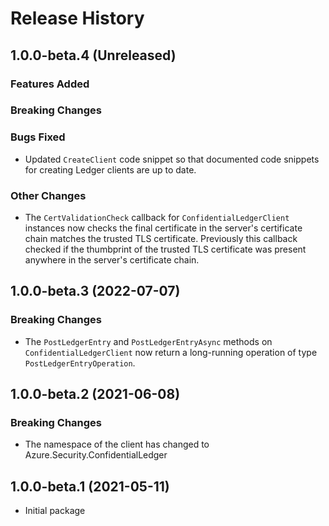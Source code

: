 # Release History

## 1.0.0-beta.4 (Unreleased)

### Features Added

### Breaking Changes

### Bugs Fixed

- Updated `CreateClient` code snippet so that documented code snippets for creating Ledger clients are up to date. 

### Other Changes

- The `CertValidationCheck` callback for `ConfidentialLedgerClient` instances now checks the final certificate in the server's certificate chain matches the trusted TLS certificate. Previously this callback checked if the thumbprint of the trusted TLS certificate was present anywhere in the server's certificate chain. 

## 1.0.0-beta.3 (2022-07-07)

### Breaking Changes

- The `PostLedgerEntry` and `PostLedgerEntryAsync` methods on `ConfidentialLedgerClient` now return a long-running operation of type `PostLedgerEntryOperation`.

## 1.0.0-beta.2 (2021-06-08)

### Breaking Changes

- The namespace of the client has changed to Azure.Security.ConfidentialLedger

## 1.0.0-beta.1 (2021-05-11)
- Initial package
